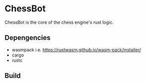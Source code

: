 # ChessBot 

ChessBot is the core of the chess engine's rust logic.

## Depengencies

 * wasmpack i.e. https://rustwasm.github.io/wasm-pack/installer/
 * cargo 
 * rustc

## Build

```
  
```